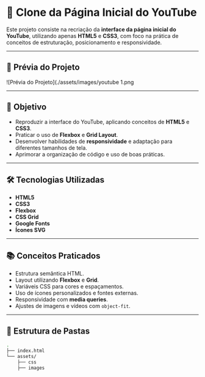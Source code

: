 # 🎥 Clone da Página Inicial do YouTube

Este projeto consiste na recriação da **interface da página inicial do YouTube**, utilizando apenas **HTML5** e **CSS3**, com foco na prática de conceitos de estruturação, posicionamento e responsividade.

---

## 📸 Prévia do Projeto

![Prévia do Projeto](./assets/images/youtube 1.png

---

## 🎯 Objetivo

- Reproduzir a interface do YouTube, aplicando conceitos de **HTML5** e **CSS3**.
- Praticar o uso de **Flexbox** e **Grid Layout**.
- Desenvolver habilidades de **responsividade** e adaptação para diferentes tamanhos de tela.
- Aprimorar a organização de código e uso de boas práticas.

---

## 🛠 Tecnologias Utilizadas

- **HTML5**
- **CSS3**
- **Flexbox**
- **CSS Grid**
- **Google Fonts**
- **Ícones SVG**

---

## 📚 Conceitos Praticados

- Estrutura semântica HTML.
- Layout utilizando **Flexbox** e **Grid**.
- Variáveis CSS para cores e espaçamentos.
- Uso de ícones personalizados e fontes externas.
- Responsividade com **media queries**.
- Ajustes de imagens e vídeos com `object-fit`.

---

## 📂 Estrutura de Pastas

```bash
.
├── index.html
└── assets/
    ├── css
    ├── images
